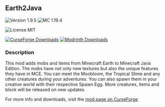 ## Earth2Java

![Version 1.9.5](https://img.shields.io/badge/Version-1.9.5-brightgreen)
![MC 1.19.4](https://img.shields.io/badge/MC-1.19.4-blue)

![License MIT](https://img.shields.io/badge/License-MIT-blue)

[![CurseForge Downloads](https://img.shields.io/badge/CurseForge-2.3M%20Downloads-f16436?logo=curseforge)](https://www.curseforge.com/minecraft/mc-mods/earth2java-fabric)
[![Modrinth Downloads](https://img.shields.io/badge/dynamic/json?color=1bd96a&label=Modrinth&query=downloads&suffix=%20Downloads&url=https://api.modrinth.com/v2/project/D2Q91keW)](https://modrinth.com/mod/earth2java)

### Description

This mod adds mobs and items from Minecraft Earth to Minecraft Java Edition. The mobs have not only new textures but
also the unique features they have in MCE. You can meet the Moobloom, the Tropical Slime and any other creatures during
your adventures. You can also spawn them in your creative world with their respective Spawn Egg.
More creatures, items and block will be released on new updates.

For more info and downloads, visit
the [mod page on CurseForge](https://www.curseforge.com/minecraft/mc-mods/earth2java-fabric)
